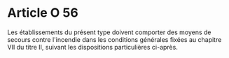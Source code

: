 # Article O 56

Les établissements du présent type doivent comporter des moyens de secours contre l'incendie dans les conditions générales fixées au chapitre VII du titre II, suivant les dispositions particulières ci-après.
